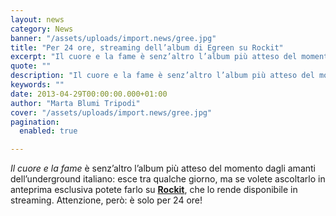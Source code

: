 ```yaml
---
layout: news
category: News
banner: "/assets/uploads/import.news/gree.jpg"
title: "Per 24 ore, streaming dell’album di Egreen su Rockit"
excerpt: "Il cuore e la fame è senz’altro l’album più atteso del momento dagli amanti dell’underground italiano: esce tra qualche giorno, ma se volete ascoltarlo in anteprima esclusiva potete farlo su Rockit, che lo rende disponibile in streaming. Attenzione, però: è solo per 24 ore!"
quote: ""
description: "Il cuore e la fame è senz’altro l’album più atteso del momento dagli amanti dell’underground italiano: esce tra qualche giorno, ma se volete ascoltarlo in anteprima esclusiva potete farlo su Rockit, che lo rende disponibile in streaming. Attenzione, però: è solo per 24 ore!"
keywords: ""
date: 2013-04-29T00:00:00.000+01:00
author: "Marta Blumi Tripodi"
cover: "/assets/uploads/import.news/gree.jpg"
pagination:
  enabled: true

---
```


_Il cuore e la fame_ è senz’altro l’album più atteso del momento dagli amanti dell’underground italiano: esce tra qualche giorno, ma se volete ascoltarlo in anteprima esclusiva potete farlo su [**Rockit**](http://www.rockit.it/Egreen/album/il-cuore-e-la-fame/22519 "http://www.rockit.it/Egreen/album/il-cuore-e-la-fame/22519"), che lo rende disponibile in streaming. Attenzione, però: è solo per 24 ore!